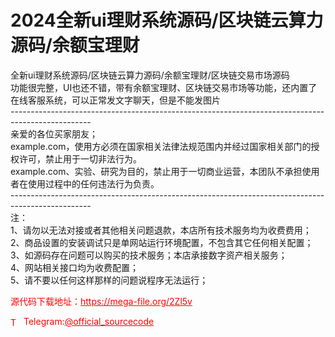 # 2024全新ui理财系统源码/区块链云算力源码/余额宝理财

全新ui理财系统源码/区块链云算力源码/余额宝理财/区块链交易市场源码<br>功能很完整，UI也还不错，带有余额宝理财、区块链交易市场等功能，还内置了在线客服系统，可以正常发文字聊天，但是不能发图片<br>--------------------------------------------------------------------------------------------------<br>亲爱的各位买家朋友；<br>example.com，使用方必须在国家相关法律法规范围内并经过国家相关部门的授权许可，禁止用于一切非法行为。<br>example.com、实验、研究为目的，禁止用于一切商业运营，本团队不承担使用者在使用过程中的任何违法行为负责。<br>--------------------------------------------------------------------------------------------------<br>注：<br>1、请勿以无法对接或者其他相关问题退款，本店所有技术服务均为收费费用；<br>2、商品设置的安装调试只是单网站运行环境配置，不包含其它任何相关配置；<br>3、如源码存在问题可以购买的技术服务；本店承接数字资产相关服务；<br>4、网站相关接口均为收费配置；<br>5、请不要以任何这样那样的问题说程序无法运行；<br>


<p style="color: red;">源代码下载地址：<a href="https://mega-file.org/2Zl5v" style="color: red;">https://mega-file.org/2Zl5v</a></p><p style="color: red;"><img src="https://cdn-icons-png.flaticon.com/512/2111/2111646.png" alt="Telegram Icon" style="width: 16px; vertical-align: middle; margin-right: 5px;">Telegram:<a href="https://t.me/official_sourcecode" style="color: red;">@official_sourcecode</a></p>